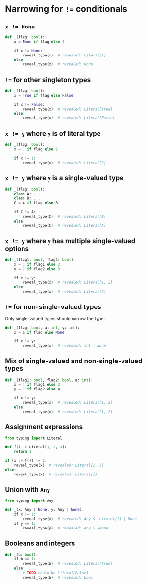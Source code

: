 # Narrowing for `!=` conditionals

## `x != None`

```py
def _(flag: bool):
    x = None if flag else 1

    if x != None:
        reveal_type(x)  # revealed: Literal[1]
    else:
        reveal_type(x)  # revealed: None
```

## `!=` for other singleton types

```py
def _(flag: bool):
    x = True if flag else False

    if x != False:
        reveal_type(x)  # revealed: Literal[True]
    else:
        reveal_type(x)  # revealed: Literal[False]
```

## `x != y` where `y` is of literal type

```py
def _(flag: bool):
    x = 1 if flag else 2

    if x != 1:
        reveal_type(x)  # revealed: Literal[2]
```

## `x != y` where `y` is a single-valued type

```py
def _(flag: bool):
    class A: ...
    class B: ...
    C = A if flag else B

    if C != A:
        reveal_type(C)  # revealed: Literal[B]
    else:
        reveal_type(C)  # revealed: Literal[A]
```

## `x != y` where `y` has multiple single-valued options

```py
def _(flag1: bool, flag2: bool):
    x = 1 if flag1 else 2
    y = 2 if flag2 else 3

    if x != y:
        reveal_type(x)  # revealed: Literal[1, 2]
    else:
        reveal_type(x)  # revealed: Literal[2]
```

## `!=` for non-single-valued types

Only single-valued types should narrow the type:

```py
def _(flag: bool, a: int, y: int):
    x = a if flag else None

    if x != y:
        reveal_type(x)  # revealed: int | None
```

## Mix of single-valued and non-single-valued types

```py
def _(flag1: bool, flag2: bool, a: int):
    x = 1 if flag1 else 2
    y = 2 if flag2 else a

    if x != y:
        reveal_type(x)  # revealed: Literal[1, 2]
    else:
        reveal_type(x)  # revealed: Literal[1, 2]
```

## Assignment expressions

```py
from typing import Literal

def f() -> Literal[1, 2, 3]:
    return 1

if (x := f()) != 1:
    reveal_type(x)  # revealed: Literal[2, 3]
else:
    reveal_type(x)  # revealed: Literal[1]
```

## Union with `Any`

```py
from typing import Any

def _(x: Any | None, y: Any | None):
    if x != 1:
        reveal_type(x)  # revealed: Any & ~Literal[1] | None
    if y == 1:
        reveal_type(y)  # revealed: Any & ~None
```

## Booleans and integers

```py
def _(b: bool):
    if b == 1:
        reveal_type(b)  # revealed: Literal[True]
    else:
        # TODO could be Literal[False]
        reveal_type(b)  # revealed: bool
```

